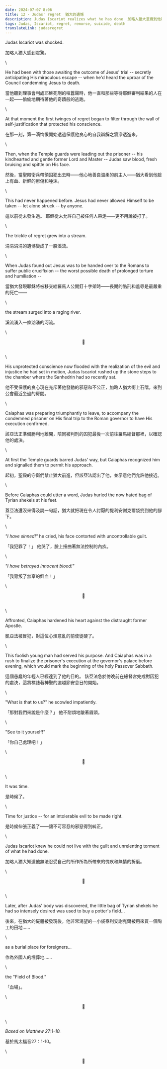 ```yaml
---
date: 2024-07-07 8:06
title: 12 - Judas' regret  猶大的遺憾
description: Judas Iscariot realizes what he has done  加略人猶大意識到他所做的一切
tags: Judas, Iscariot, regret, remorse, suicide, death
translateLink: judasregret
---
```


Judas Iscariot was shocked.

加略人猶大感到震驚。

\

He had been with those awaiting the outcome of Jesus' trial -- secretly anticipating His miraculous escape -- when he'd heard the uproar of the Council condemning Jesus to death. 

當他聽到理事會判處耶穌死刑的喧囂聲時，他一直和那些等待耶穌審判結果的人在一起——偷偷地期待著他的奇蹟般的逃跑。

\

At that moment the first twinges of regret began to filter through the wall of self-justification that protected his conscience.

在那一刻，第一滴悔恨開始透過保護他良心的自我辯解之牆滲透進來。

\

Then, when the Temple guards were leading out the prisoner -- his kindhearted and gentle former Lord and Master -- Judas saw blood, fresh bruising and spittle on His face.

然後，當聖殿衛兵帶領囚犯出去時——他心地善良溫柔的前主人——猶大看到他臉上有血、新鮮的瘀傷和唾沫。

\

This had never happened before. Jesus had never allowed Himself to be taken -- let alone struck -- by anyone. 

這以前從未發生過。 耶穌從未允許自己被任何人帶走——更不用說被打了。

\

The trickle of regret grew into a stream.

涓涓涓涓的遺憾變成了一股溪流。

\

When Judas found out Jesus was to be handed over to the Romans to suffer public crucifixion -- the worst possible death of prolonged torture and humiliation --

當猶大發現耶穌將被移交給羅馬人公開釘十字架時——長期的酷刑和羞辱是最嚴重的死亡——

\

the stream surged into a raging river.

溪流湧入一條汹湧的河流。

\

<center>💠</center>

\
\

His unprotected conscience now flooded with the realization of the evil and injustice he had set in motion, Judas Iscariot rushed up the stone steps to the chamber where the Sanhedrin had so recently sat.

他不受保護的良心現在充斥著他發動的邪惡和不公正，加略人猶大衝上石階，來到公會最近坐過的房間。

\

Caiaphas was preparing triumphantly to leave, to accompany the condemned prisoner on His final trip to the Roman governor to have His execution confirmed. 

該亞法正準備勝利地離開，陪同被判刑的囚犯最後一次前往羅馬總督那裡，以確認他的處決。

\

At first the Temple guards barred Judas' way, but Caiaphas recognized him and signalled them to permit his approach. 

起初，聖殿的守衛們禁止猶大前進，但該亞法認出了他，並示意他們允許他接近。

\

Before Caiaphas could utter a word, Judas hurled the now hated bag of Tyrian shekels at his feet. 

蓋亞法還沒來得及說一句話，猶大就把現在令人討厭的提利安謝克爾袋扔到他的腳下。

\

*"I have sinned!"* he cried, his face contorted with uncontrollable guilt. 

「我犯罪了！」 他哭了，臉上扭曲著無法控制的內疚。

\

*"I have betrayed innocent blood!"*

「我背叛了無辜的鮮血！」

\

<center>💠</center>

\
\

Affronted, Caiaphas hardened his heart against the distraught former Apostle. 

凱亞法被冒犯，對這位心煩意亂的前使徒硬了。

\

This foolish young man had served his purpose. And Caiaphas was in a rush to finalize the prisoner's execution at the governor's palace before evening, which would mark the beginning of the holy Passover Sabbath. 

這個愚蠢的年輕人已經達到了他的目的。 該亞法急於傍晚前在總督宮完成對囚犯的處決，這將標誌著神聖的逾越節安息日的開始。

\

"What is that to us?" he scowled impatiently. 

「那對我們來說是什麼？」 他不耐煩地皺著眉頭。

\

"See to it yourself!"

「你自己處理吧！」

\

<center>💠</center>

\
\

It was time. 

是時候了。

\

Time for justice -- for an intolerable evil to be made right. 

是時候伸張正義了——讓不可容忍的邪惡得到糾正。

\

Judas Iscariot knew he could not live with the guilt and unrelenting torment of what he had done. 

加略人猶大知道他無法忍受自己的所作所為所帶來的愧疚和無情的折磨。

\

<center>💠</center>

\
\

Later, after Judas' body was discovered, the little bag of Tyrian shekels he had so intensely desired was used to buy a potter's field... 

後來，在猶大的屍體被發現後，他非常渴望的一小袋泰利安謝克爾被用來買一個陶工的田地......

\

as a burial place for foreigners...

作為外國人的埋葬地......

\

the "Field of Blood."

「血場」。

\

<center>💠</center>

\
\

*Based on Matthew 27:1-10.*

基於馬太福音27：1-10。

\

<center>💠</center>

